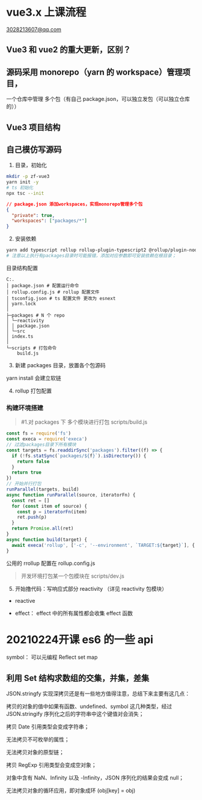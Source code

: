 # vue3.x 上课流程

3028213607@qq.com

## Vue3 和 vue2 的重大更新，区别？

## 源码采用 monorepo（yarn 的 workspace）管理项目，

一个仓库中管理 多个包（有自己 package.json，可以独立发包（可以独立仓库的））

## Vue3 项目结构

## 自己模仿写源码

1. 目录，初始化

```sh
mkdir -p zf-vue3
yarn init -y
# ts 初始化
npx tsc --init
```

```json
// package.json 添加workspaces，实现monorepo管理多个包
{
  "private": true,
  "workspaces": ["packages/*"]
}
```

2. 安装依赖

```sh
yarn add typescript rollup rollup-plugin-typescript2 @rollup/plugin-node-resolve @rollup/plugin-json execa -D --??
# 注意以上执行有packages目录时可能报错，添加对应参数即可安装依赖在根目录；
```

目录结构配置

```
C:.
│ package.json # 配置运行命令
│ rollup.config.js # rollup 配置文件
│ tsconfig.json # ts 配置文件 更改为 esnext
│ yarn.lock
│
├─packages # N 个 repo
│ └─reactivity
│ │ package.json
│ └─src
│ index.ts
│
└─scripts # 打包命令
    build.js
```

3. 新建 packages 目录，放置各个包源码

yarn install 会建立软链

4. rollup 打包配置

### 构建环境搭建

> #1.对 packages 下 多个模块进行打包
> scripts/build.js

```js
const fs = require('fs')
const execa = require('execa')
// 过滤packages目录下所有模块
const targets = fs.readdirSync('packages').filter((f) => {
  if (!fs.statSync(`packages/${f}`).isDirectory()) {
    return false
  }
  return true
})
// 开始并行打包
runParallel(targets, build)
async function runParallel(source, iteratorFn) {
  const ret = []
  for (const item of source) {
    const p = iteratorFn(item)
    ret.push(p)
  }
  return Promise.all(ret)
}
async function build(target) {
  await execa('rollup', ['-c', '--environment', `TARGET:${target}`], { stdio: 'inherit' })
}
```

公用的 rrollup 配置在 rollup.config.js

> 开发环境打包某一个包模块在 scripts/dev.js

5. 开始撸代码：写响应式部分 reactivity （详见 reactivity 包模块）

- reactive

- effect：
  effect 中的所有属性都会收集 effect 函数

# 20210224开课 es6 的一些 api

symbol： 可以元编程
Reflect
set map

## 利用 Set 结构求数组的交集，并集，差集

JSON.stringfy 实现深拷贝还是有一些地方值得注意，总结下来主要有这几点：

拷贝的对象的值中如果有函数、undefined、symbol 这几种类型，经过 JSON.stringify 序列化之后的字符串中这个键值对会消失；

拷贝 Date 引用类型会变成字符串；

无法拷贝不可枚举的属性；

无法拷贝对象的原型链；

拷贝 RegExp 引用类型会变成空对象；

对象中含有 NaN、Infinity 以及 -Infinity，JSON 序列化的结果会变成 null；

无法拷贝对象的循环应用，即对象成环 (obj[key] = obj)
